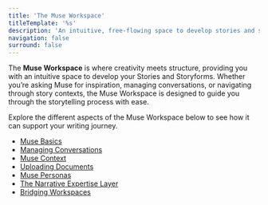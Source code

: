 ```yaml
---
title: 'The Muse Workspace'
titleTemplate: '%s'
description: 'An intuitive, free-flowing space to develop stories and storyforms'
navigation: false
surround: false
---
```


The **Muse Workspace** is where creativity meets structure, providing you with an intuitive space to develop your Stories and Storyforms. Whether you’re asking Muse for inspiration, managing conversations, or navigating through story contexts, the Muse Workspace is designed to guide you through the storytelling process with ease. 

Explore the different aspects of the Muse Workspace below to see how it can support your writing journey.

- [Muse Basics](/the-muse-workspace/muse-basics)
- [Managing Conversations](/the-muse-workspace/managing-conversations)
- [Muse Context](/the-muse-workspace/muse-context)
- [Uploading Documents](/the-muse-workspace/uploading-documents)
- [Muse Personas](#the-muse-workspace/muse-personas)
- [The Narrative Expertise Layer](#the-muse-workspace/the-narrative-expertise-layer)
- [Bridging Workspaces](#the-muse-workspace/bridging-workspaces)